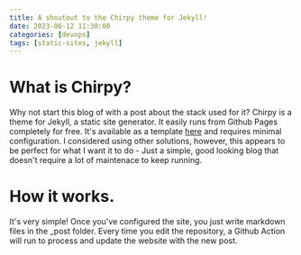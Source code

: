 ```yaml
---
title: A shoutout to the Chirpy theme for Jekyll!
date: 2023-06-12 11:30:00
categories: [devops]
tags: [static-sites, jekyll]
---
```


# What is Chirpy?

Why not start this blog of with a post about the stack used for it? Chirpy is a theme for Jekyll, a static site generator. It easily runs from Github Pages completely for free. It's available as a template [here](https://github.com/cotes2020/chirpy-starter) and requires minimal configuration.
I considered using other solutions, however, this appears to be perfect for what I want it to do - Just a simple, good looking blog that doesn't require a lot of maintenace to keep running.

# How it works.

It's very simple! Once you've configured the site, you just write markdown files in the _post folder. Every time you edit the repository, a Github Action will run to process and update the website with the new post.
